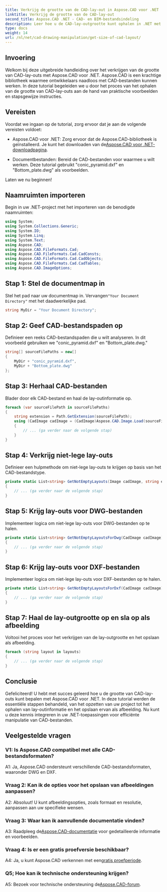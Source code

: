 ```yaml
---
title: Verkrijg de grootte van de CAD-lay-out in Aspose.CAD voor .NET
linktitle: Verkrijg de grootte van de CAD-lay-out
second_title: Aspose.CAD .NET - CAD- en BIM-bestandsindeling
description: Leer hoe u de CAD-lay-outgrootte kunt ophalen in .NET met behulp van Aspose.CAD. Volg onze stapsgewijze handleiding voor efficiënte manipulatie van CAD-bestanden.
type: docs
weight: 14
url: /nl/net/cad-drawing-manipulation/get-size-of-cad-layout/
---
```

## Invoering

Welkom bij deze uitgebreide handleiding over het verkrijgen van de grootte van CAD-lay-outs met Aspose.CAD voor .NET. Aspose.CAD is een krachtige bibliotheek waarmee ontwikkelaars naadloos met CAD-bestanden kunnen werken. In deze tutorial begeleiden we u door het proces van het ophalen van de grootte van CAD-lay-outs aan de hand van praktische voorbeelden en stapsgewijze instructies.

## Vereisten

Voordat we ingaan op de tutorial, zorg ervoor dat je aan de volgende vereisten voldoet:

-  Aspose.CAD voor .NET: Zorg ervoor dat de Aspose.CAD-bibliotheek is geïnstalleerd. Je kunt het downloaden van de[Aspose.CAD voor .NET-downloadpagina](https://releases.aspose.com/cad/net/).

- Documentbestanden: Bereid de CAD-bestanden voor waarmee u wilt werken. Deze tutorial gebruikt "conic_pyramid.dxf" en "Bottom_plate.dwg" als voorbeelden.

Laten we nu beginnen!

## Naamruimten importeren

Begin in uw .NET-project met het importeren van de benodigde naamruimten:

```csharp
using System;
using System.Collections.Generic;
using System.IO;
using System.Linq;
using System.Text;
using Aspose.CAD;
using Aspose.CAD.FileFormats.Cad;
using Aspose.CAD.FileFormats.Cad.CadConsts;
using Aspose.CAD.FileFormats.Cad.CadObjects;
using Aspose.CAD.FileFormats.Cad.CadTables;
using Aspose.CAD.ImageOptions;
```

## Stap 1: Stel de documentmap in

 Stel het pad naar uw documentmap in. Vervangen`"Your Document Directory"` met het daadwerkelijke pad.

```csharp
string MyDir = "Your Document Directory";
```

## Stap 2: Geef CAD-bestandspaden op

Definieer een reeks CAD-bestandspaden die u wilt analyseren. In dit voorbeeld gebruiken we "conic_pyramid.dxf" en "Bottom_plate.dwg."

```csharp
string[] sourceFilePaths = new[]
{
    MyDir + "conic_pyramid.dxf",
    MyDir + "Bottom_plate.dwg"
};
```

## Stap 3: Herhaal CAD-bestanden

Blader door elk CAD-bestand en haal de lay-outinformatie op.

```csharp
foreach (var sourceFilePath in sourceFilePaths)
{
    string extension = Path.GetExtension(sourceFilePath);
    using (CadImage cadImage = (CadImage)Aspose.CAD.Image.Load(sourceFilePath))
    {
        // ... (ga verder naar de volgende stap)
    }
}
```

## Stap 4: Verkrijg niet-lege lay-outs

Definieer een hulpmethode om niet-lege lay-outs te krijgen op basis van het CAD-bestandstype.

```csharp
private static List<string> GetNotEmptyLayouts(Image cadImage, string extension)
{
    // ... (ga verder naar de volgende stap)
}
```

## Stap 5: Krijg lay-outs voor DWG-bestanden

Implementeer logica om niet-lege lay-outs voor DWG-bestanden op te halen.

```csharp
private static List<string> GetNotEmptyLayoutsForDwg(CadImage cadImage)
{
    // ... (ga verder naar de volgende stap)
}
```

## Stap 6: Krijg lay-outs voor DXF-bestanden

Implementeer logica om niet-lege lay-outs voor DXF-bestanden op te halen.

```csharp
private static List<string> GetNotEmptyLayoutsForDxf(CadImage cadImage)
{
    // ... (ga verder naar de volgende stap)
}
```

## Stap 7: Haal de lay-outgrootte op en sla op als afbeelding

Voltooi het proces voor het verkrijgen van de lay-outgrootte en het opslaan als afbeelding.

```csharp
foreach (string layout in layouts)
{
    // ... (ga verder naar de volgende stap)
}
```

## Conclusie

Gefeliciteerd! U hebt met succes geleerd hoe u de grootte van CAD-lay-outs kunt bepalen met Aspose.CAD voor .NET. In deze tutorial werden de essentiële stappen behandeld, van het opzetten van uw project tot het ophalen van lay-outinformatie en het opslaan ervan als afbeelding. Nu kunt u deze kennis integreren in uw .NET-toepassingen voor efficiënte manipulatie van CAD-bestanden.

## Veelgestelde vragen

### V1: Is Aspose.CAD compatibel met alle CAD-bestandsformaten?

A1: Ja, Aspose.CAD ondersteunt verschillende CAD-bestandsformaten, waaronder DWG en DXF.

### Vraag 2: Kan ik de opties voor het opslaan van afbeeldingen aanpassen?

A2: Absoluut! U kunt afbeeldingsopties, zoals formaat en resolutie, aanpassen aan uw specifieke wensen.

### Vraag 3: Waar kan ik aanvullende documentatie vinden?

 A3: Raadpleeg de[Aspose.CAD-documentatie](https://reference.aspose.com/cad/net/) voor gedetailleerde informatie en voorbeelden.

### Vraag 4: Is er een gratis proefversie beschikbaar?

 A4: Ja, u kunt Aspose.CAD verkennen met een[gratis proefperiode](https://releases.aspose.com/).

### Q5; Hoe kan ik technische ondersteuning krijgen?

 A5: Bezoek voor technische ondersteuning de[Aspose.CAD-forum](https://forum.aspose.com/c/cad/19).